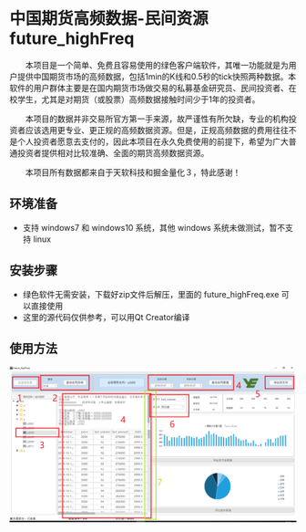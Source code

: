 # 中国期货高频数据-民间资源 future_highFreq


　　本项目是一个简单、免费且容易使用的绿色客户端软件，其唯一功能就是为用户提供中国期货市场的高频数据，包括1min的K线和0.5秒的tick快照两种数据。本软件的用户群体主要是在国内期货市场做交易的私募基金研究员、民间投资者、在校学生，尤其是对期货（或股票）高频数据接触时间少于1年的投资者。
	
　　本项目的数据并非交易所官方第一手来源，故严谨性有所欠缺，专业的机构投资者应该选用更专业、更正规的高频数据资源。但是，正规高频数据的费用往往不是个人投资者愿意去支付的，因此本项目在永久免费使用的前提下，希望为广大普通投资者提供相对比较准确、全面的期货高频数据资源。
	
　　本项目所有数据都来自于天软科技和掘金量化３，特此感谢！


## 环境准备
* 支持 windows7 和 windows10 系统，其他 windows 系统未做测试，暂不支持 linux

## 安装步骤
* 绿色软件无需安装，下载好zip文件后解压，里面的 future_highFreq.exe 可以直接使用 
* 这里的源代码仅供参考，可以用Qt Creator编译

## 使用方法
![image](https://github.com/irontowersh/future_highFreq/blob/master/images/mainWindow.png)



